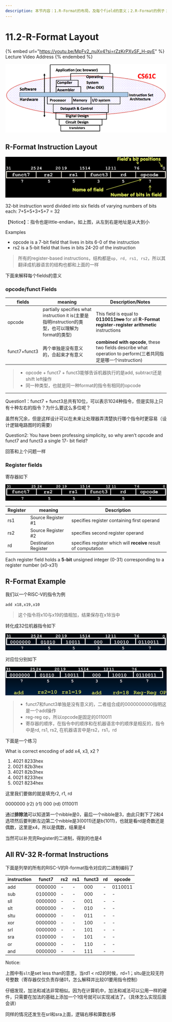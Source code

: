 ```yaml
---
description: 本节内容：1.R-Format的布局，及每个field的意义；2.R-Format的例子；3.所有的RV-32 R-Format的指令的二进制编码；
---
```


# 11.2-R-Format Layout

{% embed url="https://youtu.be/MpFv2_nuXv4?si=rZzKrPXvSF_H-qyE" %}
Lecture Video Address
{% endembed %}

![image-20240525214016202](../.image/image-20240525214016202.png)

## R-Format Instruction Layout

![R-Format Instruction Layout](.image/image-20240607083106247.png)

32-bit instruction word divided into six fields of varying numbers of bits each: 7+5+5+3+5+7 = 32

【Notice】：指令也是little-endian，如上图，从左到右是地址是从大到小

Examples

* opcode is a 7-bit field that lives in bits 6-0 of the instruction
* rs2 is a 5-bit field that lives in bits 24-20 of the instruction

> 所有的register-based instructions，结构都是`op, rd, rs1, rs2`，所以其翻译成机器语言的结构也都和上面的一样

下面来解释每个fields的意义

### opcode/funct Fields

| fields        | meaning                                                                         | Description/Notes                                                                                            |
| ------------- | ------------------------------------------------------------------------------- | ------------------------------------------------------------------------------------------------------------ |
| opcode        | partially specifies what instruction it is(主要是指明instruction的类型，也可以理解为format的类型) | This field is equal to **0110011**~~**two**~~ for all **R-Format register-register arithmetic** instructions |
| funct7+funct3 | 两个单独是没有意义的，合起来才有意义                                                              | **combined with opcode**, these two fields describe what operation to perform(三者共同指定是哪一个instruction)         |

> * opcode + funct7 + funct3能够告诉机器执行的是add, subtract还是shift left操作
> * 同一种类型，也就是同一种format的指令有相同的opcode

***

Question1：funct7 + funct3总共有10位，可以表示1024种指令，但是实际上只有十种左右的指令？为什么要这么多位呢？

虽然有冗余，但是这样设计可以在未来让处理器弄清楚执行哪个指令时更容易（设计逻辑电路图时的需要）

Question2: You have been professing simplicity, so why aren’t opcode and funct7 and funct3 a single 17- bit field?

回答和上个问题一样

### Register fields

寄存器如下

![R-Format Instruction Layout](.image/image-20240607094235968.png)

| Register | meaning              | Description                                                     |
| -------- | -------------------- | --------------------------------------------------------------- |
| rs1      | Source Register #1   | specifies register containing first operand                     |
| rs2      | Source Register #2   | specifies second register operand                               |
| rd       | Destination Register | specifies register which will **receive** result of computation |

Each register field holds a **5-bit** unsigned integer (0-31) corresponding to a register number (x0-x31)

## R-Format Example

我们以一个RISC-V的指令为例

```assembly
add x18,x19,x10
```

> 这个指令将x10与x19的值相加，结果保存在x18当中

转化成32位机器指令如下

![add x18, x18, x10 machine code](.image/image-20240607094526499.png)

对应位分别如下

![add x18, x18, x10 machine code](.image/image-20240607094556702.png)

> * funct7和funct3单独是没有意义的，二者组合成的0000000000指明这是一个add操作
> * reg-reg op，所以opcode是固定的0110011
> * 寄存器的顺序，在指令中的顺序和在机器语言中的顺序是相反的，指令中是rd, rs1, rs2, 在机器语言中是rs2，rs1，rd

下面是一个练习

What is correct encoding of add x4, x3, x2 ?

1. 4021 8233hex
2. 0021 82b3hex
3. 4021 82b3hex
4. 0021 8233hex
5. 0021 8234hex

这里我们要做的就是填充r2, r1, rd

0000000 (r2) (r1) 000 (rd) 0110011

通过**排除法**可以知道第一个nibble是0，最后一个nibble是3，由此只剩下了2和4选项然后要判断左边第二个nibble是3(0011)还是b(1011)，也就是看rd是奇数还是偶数，这里是x4，所以是偶数，结果是4

当然可以补充完Register的二进制，得到的也是4

## All RV-32 R-format Instructions

下面是列举的所有的RISC-V的R-format指令对应的二进制编码了

| instruction | funct7  | rs2 | rs1 | funct3 | rd | opcode  |
| ----------- | ------- | --- | --- | ------ | -- | ------- |
| add         | 0000000 | -   | -   | 000    | -  | 0110011 |
| sub         | 0100000 | -   | -   | 000    | -  | -       |
| sll         | 0000000 | -   | -   | 001    | -  | -       |
| slt         | 0000000 | -   | -   | 010    | -  | -       |
| sltu        | 0000000 | -   | -   | 011    | -  | -       |
| xor         | 0000000 | -   | -   | 100    | -  | -       |
| srl         | 0000000 | -   | -   | 101    | -  | -       |
| sra         | 0100000 | -   | -   | 101    | -  | -       |
| or          | 0000000 | -   | -   | 110    | -  | -       |
| and         | 0000000 | -   | -   | 111    | -  | -       |

Notice:

上图中有`slt`是set less than的意思，当rd1 < rd2的时候，rd=1；sltu是比较无符号整数（寄存器仅仅负责存储01，怎么解释并比较01要用指令控制）

仔细发现，加法和减法非常相似。因为在计算机中，加法和减法可以公用一样的硬件，只需要在加法的基础上添加一个1信号就可以实现减法了。（具体怎么实现后面会讲）

同样的情况还发生在srl和sra上面，逻辑右移和算数右移
